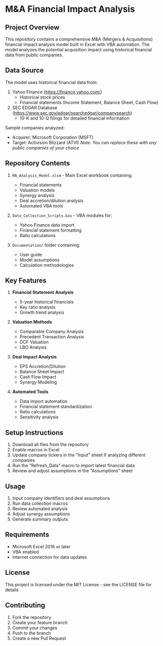 # M&A Financial Impact Analysis

## Project Overview
This repository contains a comprehensive M&A (Mergers & Acquisitions) financial impact analysis model built in Excel with VBA automation. The model analyzes the potential acquisition impact using historical financial data from public companies.

## Data Source
The model uses historical financial data from:
1. Yahoo Finance (https://finance.yahoo.com/)
   - Historical stock prices
   - Financial statements (Income Statement, Balance Sheet, Cash Flow)
2. SEC EDGAR Database (https://www.sec.gov/edgar/searchedgar/companysearch)
   - 10-K and 10-Q filings for detailed financial information

Sample companies analyzed: 
- Acquirer: Microsoft Corporation (MSFT)
- Target: Activision Blizzard (ATVI)
*Note: You can replace these with any public companies of your choice*

## Repository Contents
1. `MA_Analysis_Model.xlsm` - Main Excel workbook containing:
   - Financial statements
   - Valuation models
   - Synergy analysis
   - Deal accretion/dilution analysis
   - Automated VBA tools

2. `Data_Collection_Scripts.bas` - VBA modules for:
   - Yahoo Finance data import
   - Financial statement formatting
   - Ratio calculations

3. `Documentation/` folder containing:
   - User guide
   - Model assumptions
   - Calculation methodologies

## Key Features
1. **Financial Statement Analysis**
   - 5-year historical financials
   - Key ratio analysis
   - Growth trend analysis

2. **Valuation Methods**
   - Comparable Company Analysis
   - Precedent Transaction Analysis
   - DCF Valuation
   - LBO Analysis

3. **Deal Impact Analysis**
   - EPS Accretion/Dilution
   - Balance Sheet Impact
   - Cash Flow Impact
   - Synergy Modeling

4. **Automated Tools**
   - Data import automation
   - Financial statement standardization
   - Ratio calculations
   - Sensitivity analysis

## Setup Instructions
1. Download all files from the repository
2. Enable macros in Excel
3. Update company tickers in the "Input" sheet if analyzing different companies
4. Run the "Refresh_Data" macro to import latest financial data
5. Review and adjust assumptions in the "Assumptions" sheet

## Usage
1. Input company identifiers and deal assumptions
2. Run data collection macros
3. Review automated analysis
4. Adjust synergy assumptions
5. Generate summary outputs

## Requirements
- Microsoft Excel 2016 or later
- VBA enabled
- Internet connection for data updates

## License
This project is licensed under the MIT License - see the LICENSE file for details

## Contributing
1. Fork the repository
2. Create your feature branch
3. Commit your changes
4. Push to the branch
5. Create a new Pull Request
